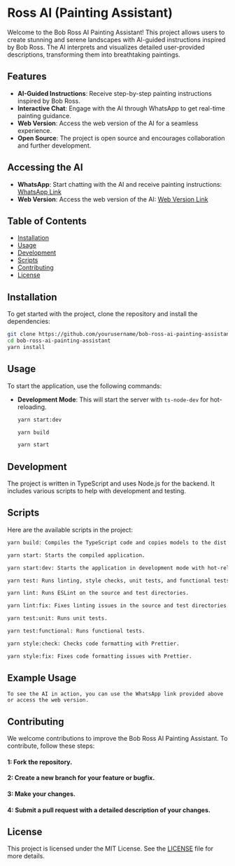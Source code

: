 # Ross AI (Painting Assistant)

Welcome to the Bob Ross AI Painting Assistant! This project allows users to create stunning and serene landscapes with AI-guided instructions inspired by Bob Ross. The AI interprets and visualizes detailed user-provided descriptions, transforming them into breathtaking paintings.

## Features

- **AI-Guided Instructions**: Receive step-by-step painting instructions inspired by Bob Ross.
- **Interactive Chat**: Engage with the AI through WhatsApp to get real-time painting guidance.
- **Web Version**: Access the web version of the AI for a seamless experience.
- **Open Source**: The project is open source and encourages collaboration and further development.

## Accessing the AI

- **WhatsApp**: Start chatting with the AI and receive painting instructions: [WhatsApp Link](https://wa.me/message/36VSTUZQP53CC1)
- **Web Version**: Access the web version of the AI: [Web Version Link](https://wfff.onrender.com/)

## Table of Contents

- [Installation](#installation)
- [Usage](#usage)
- [Development](#development)
- [Scripts](#scripts)
- [Contributing](#contributing)
- [License](#license)

## Installation

To get started with the project, clone the repository and install the dependencies:

```bash
git clone https://github.com/yourusername/bob-ross-ai-painting-assistant.git
cd bob-ross-ai-painting-assistant
yarn install
```

## Usage

To start the application, use the following commands:

- **Development Mode**: This will start the server with `ts-node-dev` for hot-reloading.

  ```bash
  yarn start:dev
  ```
  ```bash
  yarn build
  ```
  ```bash
  yarn start
  ```
## Development

The project is written in TypeScript and uses Node.js for the backend. It includes various scripts to help with development and testing.

## Scripts

Here are the available scripts in the project:

  ```bash
  yarn build: Compiles the TypeScript code and copies models to the dist directory.
  ```

  ```bash
  yarn start: Starts the compiled application.
  ```

  ```bash
  yarn start:dev: Starts the application in development mode with hot-reloading.
  ```
  ```bash
  yarn test: Runs linting, style checks, unit tests, and functional tests.
  ```

  ```bash
  yarn lint: Runs ESLint on the source and test directories.
  ```
  ```bash
  yarn lint:fix: Fixes linting issues in the source and test directories.
  ```
  ```bash
  yarn test:unit: Runs unit tests.
  ```
  ```bash
  yarn test:functional: Runs functional tests.
  ```
  ```bash
  yarn style:check: Checks code formatting with Prettier.
  ```
  ```bash
  yarn style:fix: Fixes code formatting issues with Prettier.
  ```

## Example Usage

`To see the AI in action, you can use the WhatsApp link provided above or access the web version.`

## Contributing

We welcome contributions to improve the Bob Ross AI Painting Assistant. To contribute, follow these steps:

#### **1**: Fork the repository.
#### **2**: Create a new branch for your feature or bugfix.
#### **3**: Make your changes.
#### **4**: Submit a pull request with a detailed description of your changes.

## License

This project is licensed under the MIT License. See the [LICENSE](#) file for more details.
